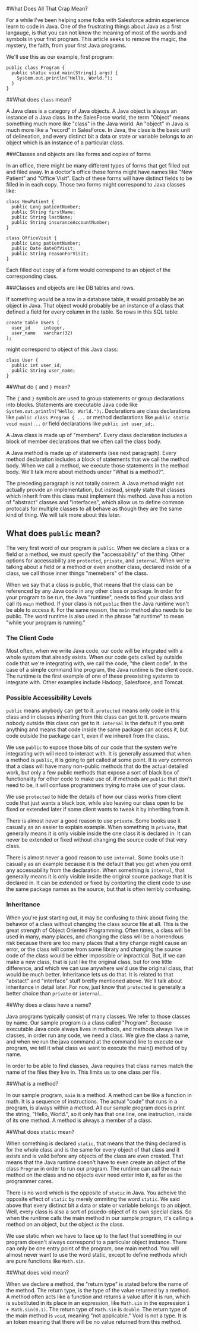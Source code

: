 #What Does All That Crap Mean?

For a while I've been helping some folks with Salesforce admin experience learn to code in Java. One of the frustrating things about Java as a first langauge, is that you can not know the meaning of most of the words and symbols in your first program. This article seeks to remove the magic, the mystery, the faith, from your first Java programs. 

We'll use this as our example, first program:

    public class Program { 
      public static void main(String[] args) {
        System.out.println("Hello, World.");
      }
    }

##What does `class` mean?

A Java class is a category of Java objects. A Java object is always an instance of a Java class. In the SalesForce world, the term "Object" means something much more like "class" in the Java world. An "object" in Java is much more like a "record" in SalesForce. In Java, the class is the basic unit of delineation, and every distinct bit a data or state or variable belongs to an object which is an instance of a particular class.

###Classes and objects are like forms and copies of forms

In an office, there might be many different types of forms that get filled out and filed away. In a doctor's office these forms might have names like "New Patient" and "Office Visit". Each of these forms will have distinct fields to be filled in in each copy. Those two forms might correspond to Java classes like:

    class NewPatient {
      public Long patientNumber;
      public String firstName;
      public String lastName;
      public String insuranceAccountNumber;
    }

    class OfficeVisit {
      public Long patientNumber;
      public Date dateOfVisit;
      public String reasonForVisit;
    }

Each filled out copy of a form would correspond to an object of the corresponding class.

###Classes and objects are like DB tables and rows.

If something would be a row in a database table, it would probably be an object in Java. That object would probably be an instance of a class that defined a field for every column in the table. So rows in this SQL table:

    create table Users (
      user_id     integer,
      user_name   varchar(32)
    );

might correspond to object of this Java class:

    class User {
      public int user_id;
      public String user_name;
    }

##What do `{` and `}` mean?

The `{` and `}` symbols are used to group statements or group declarations into blocks. Statements are executable Java code like `System.out.println("Hello, World.");`. Declarations are class declarations like `public class Program { ...` or method declarations like `public static void main(...` or field declarations like `public int user_id;`.

A Java class is made up of "members". Every class declaration includes a block of member declarations that we often call the class body.

A Java method is made up of statements (see next paragraph). Every method declaration includes a block of statements that we call the method body. When we call a method, we execute those statements in the method body. We'll talk more about methods under "What is a method?".

The preceding paragraph is not totally correct. A Java method might not actually provide an implementation, but instead, simply state that classes which inherit from this class must implement this method. Java has a notion of "abstract" classes and "interfaces", which allow us to define common protocals for multiple classes to all behave as though they are the same kind of thing. We will talk more about this later.

## What does `public` mean?

The very first word of our program is `public`. When we declare a class or a field or a method, we must specify the "accessability" of the thing. Other options for accessability are `protected`, `private`, and `internal`. When we're talking about a field or a method or even another class, declared inside of a class, we call those inner things "memebers" of the class.

When we say that a class is public, that means that the class can be referenced by any Java code in any other class or package. In order for your program to be run, the Java "runtime", needs to find your class and call its `main` method. If your class is not `public` then the Java runtime won't be able to access it. For the same reason, the `main` method also needs to be public. The word runtime is also used in the phrase "at runtime" to mean "while your program is running."

### The Client Code

Most often, when we write Java code, our code will be integrated with a whole system that already exists. When our code gets called by outside code that we're integrating with, we call the code, "the client code". In the case of a simple command line program, the Java runtime is the client code. The runtime is the first example of one of these preexisting systems to integrate with. Other examples include Hadoop, Salesforce, and Tomcat.

### Possible Accessibility Levels

`public` means anybody can get to it. `protected` means only code in this class and in classes inheriting from this class can get to it. `private` means nobody outside this class can get to it. `internal` is the default if you omit anything and means that code inside the same package can access it, but code outside the package can't, even if we inhereit from the class. 

We use `public` to expose those bits of our code that the system we're integrating with will need to interact with. It is generally assumed that when a method is `public`, it is going to get called at some point. It is very common that a class will have many non-public methods that do the actual detailed work, but only a few public methods that expose a sort of black box of functionality for other code to make use of. If methods are `public` that don't need to be, it will confuse programmers trying to make use of your class.

We use `protected` to hide the details of how our class works from client code that just wants a black box, while also leaving our class open to be fixed or extended later if some client wants to tweak it by inheriting from it.

There is almost never a good reason to use `private`. Some books use it casually as an easier to explain example. When something is `private`, that generally means it is only visible inside the one class it is declared in. It can never be extended or fixed without changing the source code of that very class. 

There is almost never a good reason to use `internal`. Some books use it casually as an example because it is the default that you get when you omit any accessability from the declaration. When something is `internal`, that generally means it is only visible inside the original source package that it is declared in. It can be extended or fixed by contorting the client code to use the same package names as the source, but that is often terribly confusing.

### Inheritance

When you're just starting out, it may be confusing to think about fixing the behavior of a class without changing the class source file at all. This is the great strength of Object Oriented Programming. Often times, a class will be used in many, many places, and changing the class will be a horrendous risk because there are too many places that a tiny change might cause an error, or the class will come from some library and changing the source code of the class would be either impossible or inpractical. But, if we can make a new class, that is just like the original class, but for one little difference, and which we can use anywhere we'd use the original class, that would be much better. Inheritance lets us do that. It is related to that "abstact" and "interface" stuff breifly mentioned above. We'll talk about inheritance in detail later. For now, just know that `protected` is generally a better choice than `private` or `internal`.

##Why does a class have a name?

Java programs typically consist of many classes. We refer to those classes by name. Our sample program *is* a class called "Program". Because executable Java code always lives in methods, and methods always live in classes, in order run any code, we need a class. We give the class a name, and when we run the java command at the command line to execute our program, we tell it what class we want to execute the main() method of by name.

In order to be able to find classes, Java requires that class names match the name of the files they live in. This limits us to one class per file.

##What is a method?

In our sample program, `main` is a method. A method can be like a function in math. It is a sequence of instructions. The actual "code" that runs in a program, is always within a method. All our sample program does is print the string, "Hello, World.", so it only has that one line, one instruction, inside of its one method. A method is always a member of a class. 

##What does `static` mean?

When something is declared `static`, that means that the thing declared is for the whole class and is the same for every object of that class and it exists and is valid before any objects of the class are even created. That means that the Java runtime doesn't have to even create an object of the class `Program` in order to run our program. The runtime can call the `main` method on the class and no objects ever need enter into it, as far as the programmer cares.

There is no word which is the opposite of `static` in Java. You acheive the opposite effect of `static` by merely ommiting the word `static`. We said above that every distinct bit a data or state or variable belongs to an object. Well, every class is also a sort of psuedo-object of its own special class. So when the runtime calls the main method in our sample program, it's calling a method on an object, but the object *is* the class. 

We use static when we have to face up to the fact that something in our program doesn't always correspond to a particular object instance. There can only be one entry point of the program, one main method. You will almost never want to use the word static, except to define methods which are pure functions like `Math.sin`. 

##What does void mean?

When we declare a method, the "return type" is stated before the name of the method. The return type, is the type of the value returned by a method. A method often acts like a function and returns a value after it is run, which is substituted in its place in an expression, like `Math.sin` in the expression `1 + Math.sin(0.1)`. The return type of `Math.sin` is `double`. The return type of the main method is `void`, meaning "not applicable." Void is not a type. It is an token meaning that there will be no value returned from this method.

